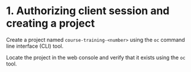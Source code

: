 # 1. Authorizing client session and creating a project

Create a project named `course-training-<number>` using the `oc` command
line interface (CLI) tool.

Locate the project in the web console and verify that it exists using the `oc`
tool.

